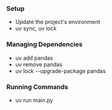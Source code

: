 ### Setup

-   Update the project's environment
-   uv sync, uv lock

### Managing Dependencies

-   uv add pandas
-   uv remove pandas
-   uv lock --upgrade-package pandas

### Running Commands

-   uv run main.py
